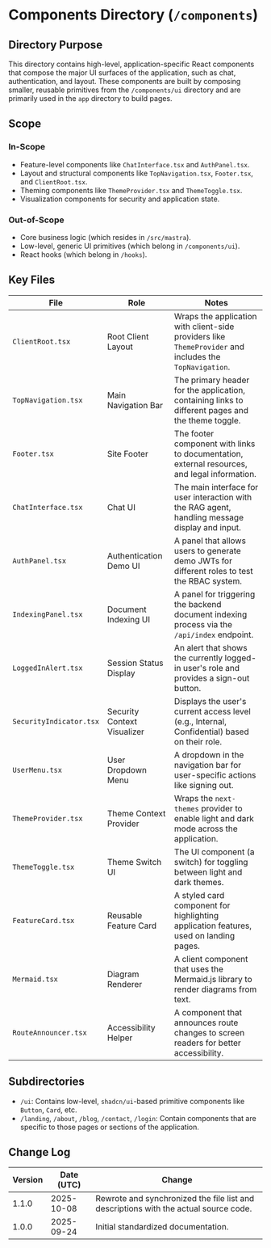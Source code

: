 <!-- AGENTS-META {"title":"Application Components","version":"1.1.0","last_updated":"2025-10-08T08:00:26Z","applies_to":"/components","tags":["layer:frontend","domain:ui","type:components","status":"stable"],"status":"stable"} -->

# Components Directory (`/components`)

## Directory Purpose

This directory contains high-level, application-specific React components that compose the major UI surfaces of the application, such as chat, authentication, and layout. These components are built by composing smaller, reusable primitives from the `/components/ui` directory and are primarily used in the `app` directory to build pages.

## Scope

### In-Scope

- Feature-level components like `ChatInterface.tsx` and `AuthPanel.tsx`.
- Layout and structural components like `TopNavigation.tsx`, `Footer.tsx`, and `ClientRoot.tsx`.
- Theming components like `ThemeProvider.tsx` and `ThemeToggle.tsx`.
- Visualization components for security and application state.

### Out-of-Scope

- Core business logic (which resides in `/src/mastra`).
- Low-level, generic UI primitives (which belong in `/components/ui`).
- React hooks (which belong in `/hooks`).

## Key Files

| File                    | Role                        | Notes                                                                                                   |
| ----------------------- | --------------------------- | ------------------------------------------------------------------------------------------------------- |
| `ClientRoot.tsx`        | Root Client Layout          | Wraps the application with client-side providers like `ThemeProvider` and includes the `TopNavigation`. |
| `TopNavigation.tsx`     | Main Navigation Bar         | The primary header for the application, containing links to different pages and the theme toggle.       |
| `Footer.tsx`            | Site Footer                 | The footer component with links to documentation, external resources, and legal information.            |
| `ChatInterface.tsx`     | Chat UI                     | The main interface for user interaction with the RAG agent, handling message display and input.         |
| `AuthPanel.tsx`         | Authentication Demo UI      | A panel that allows users to generate demo JWTs for different roles to test the RBAC system.            |
| `IndexingPanel.tsx`     | Document Indexing UI        | A panel for triggering the backend document indexing process via the `/api/index` endpoint.             |
| `LoggedInAlert.tsx`     | Session Status Display      | An alert that shows the currently logged-in user's role and provides a sign-out button.                 |
| `SecurityIndicator.tsx` | Security Context Visualizer | Displays the user's current access level (e.g., Internal, Confidential) based on their role.            |
| `UserMenu.tsx`          | User Dropdown Menu          | A dropdown in the navigation bar for user-specific actions like signing out.                            |
| `ThemeProvider.tsx`     | Theme Context Provider      | Wraps the `next-themes` provider to enable light and dark mode across the application.                  |
| `ThemeToggle.tsx`       | Theme Switch UI             | The UI component (a switch) for toggling between light and dark themes.                                 |
| `FeatureCard.tsx`       | Reusable Feature Card       | A styled card component for highlighting application features, used on landing pages.                   |
| `Mermaid.tsx`           | Diagram Renderer            | A client component that uses the Mermaid.js library to render diagrams from text.                       |
| `RouteAnnouncer.tsx`    | Accessibility Helper        | A component that announces route changes to screen readers for better accessibility.                    |

## Subdirectories

- `/ui`: Contains low-level, `shadcn/ui`-based primitive components like `Button`, `Card`, etc.
- `/landing`, `/about`, `/blog`, `/contact`, `/login`: Contain components that are specific to those pages or sections of the application.

## Change Log

| Version | Date (UTC) | Change                                                                               |
| ------- | ---------- | ------------------------------------------------------------------------------------ |
| 1.1.0   | 2025-10-08 | Rewrote and synchronized the file list and descriptions with the actual source code. |
| 1.0.0   | 2025-09-24 | Initial standardized documentation.                                                  |

